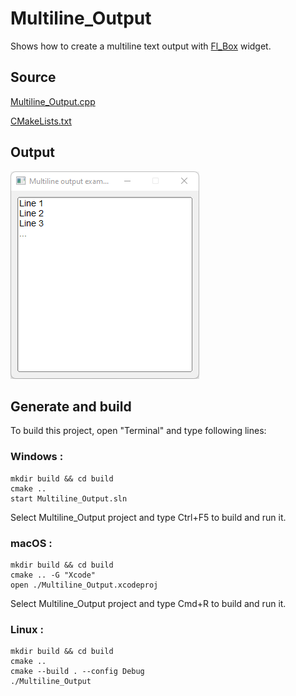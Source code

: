 # Multiline_Output

Shows how to create a multiline text output with [Fl_Box](https://www.fltk.org/doc-1.3/classFl__Box.html) widget.

## Source

[Multiline_Output.cpp](Multiline_Output.cpp)

[CMakeLists.txt](CMakeLists.txt)

## Output

![output](../../../docs/Pictures/Examples/Multiline_Output.png)

## Generate and build

To build this project, open "Terminal" and type following lines:

### Windows :

``` shell
mkdir build && cd build
cmake .. 
start Multiline_Output.sln
```

Select Multiline_Output project and type Ctrl+F5 to build and run it.

### macOS :

``` shell
mkdir build && cd build
cmake .. -G "Xcode"
open ./Multiline_Output.xcodeproj
```

Select Multiline_Output project and type Cmd+R to build and run it.

### Linux :

``` shell
mkdir build && cd build
cmake .. 
cmake --build . --config Debug
./Multiline_Output
```
